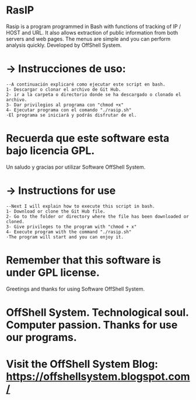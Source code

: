 # RasIP
Rasip is a program programmed in Bash with functions of tracking of IP / HOST and URL. It also allows extraction of public information from both servers and web pages. The menus are simple and you can perform analysis quickly. Developed by OffShell System.

# -> Instrucciones de uso:
    --A continuación explicaré como ejecutar este script en bash.
    1- Descargar o clonar el archivo de Git Hub.
    2- ir a la carpeta o directorio donde se ha descargado o clonado el archivo.
    3- Dar privilegios al programa con "chmod +x"
    4- Ejecutar programa con el comando "./rasip.sh"
    ·El programa se iniciará y podrás disfrutar de el.
# Recuerda que este software esta bajo licencia GPL.
Un saludo y gracias por utilizar Software OffShell System.

# -> Instructions for use
    --Next I will explain how to execute this script in bash.
    1- Download or clone the Git Hub file.
    2- Go to the folder or directory where the file has been downloaded or cloned.
    3- Give privileges to the program with "chmod + x"
    4- Execute program with the command "./rasip.sh"
    ·The program will start and you can enjoy it.
# Remember that this software is under GPL license.
Greetings and thanks for using Software OffShell System.

# OffShell System. Technological soul. Computer passion. Thanks for use our programs.
# Visit the OffShell System Blog: https://offshellsystem.blogspot.com/

